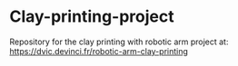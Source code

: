 # Clay-printing-project

Repository for the clay printing with robotic arm project at: https://dvic.devinci.fr/robotic-arm-clay-printing
